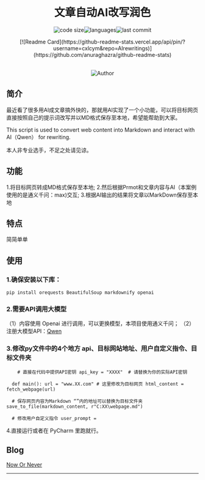 <h1 align="center">文章自动AI改写润色</h1>
<p align="center">
  <img src="https://img.shields.io/github/languages/code-size/cxlcym/AIrewriting" alt="code size"/><img src="https://img.shields.io/github/languages/count/cxlcym/AIrewriting" alt="languages"/><img src="https://img.shields.io/github/last-commit/cxlcym/AIrewriting" alt="last commit"/>
<br>
<p align="center">
[![Readme Card](https://github-readme-stats.vercel.app/api/pin/?username=cxlcym&repo=AIrewritings)](https://github.com/anuraghazra/github-readme-stats)
<p align="center">
 <br> <img src="https://img.shields.io/badge/Author-JackCao-orange" alt="Author" />
  
  
## 简介
最近看了很多用AI成文章搞外快的，那就用AI实现了一个小功能，可以将目标网页直接按照自己的提示词改写并以MD格式保存至本地，希望能帮助到大家。

This script is used to convert web content into Markdown and interact with AI（Qwen） for rewriting.

本人非专业选手，不足之处请见谅。
## 功能
1.将目标网页转成MD格式保存至本地;
2.然后根据Prmot和文章内容与AI（本案例使用的是通义千问：max)交互;
3.根据AI输出的结果将文章以MarkDown保存至本地

## 特点
简简单单
## 使用
### 1.确保安装以下库：
`pip install orequests BeautifulSoup markdownify openai`
### 2.需要API调用大模型
（1）内容使用 Openai 进行调用，可以更换模型，本项目使用通义千问；
（2）注册大模型API：[Qwen](https://tongyi.aliyun.com/ "Qwen")
### 3.修改py文件中的4个地方 api、目标网站地址、用户自定义指令、目标文件夹

`    # 直接在代码中提供API密钥
    api_key = "XXXX"  # 请替换为你的实际API密钥`
	
  `  def main():
               url = "www.XX.com" # 这里修改为目标网页
               html_content = fetch_webpage(url)`

  `  # 保存网页内容为Markdown “”内的地址可以替换为目标文件夹
    save_to_file(markdown_content, r"C:XX\webpage.md")`

  `   # 修改用户自定义指令
     user_prompt = `
	 
4.直接运行或者在 PyCharm 里跑就行。


## Blog

[Now Or Never](https://cxlcym.github.io/ "Now Or Never")  


</p>
<hr>
